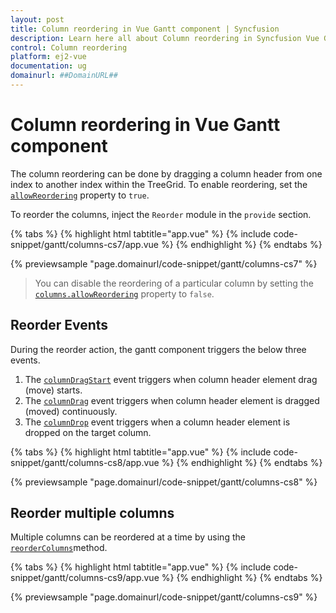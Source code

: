 ```yaml
---
layout: post
title: Column reordering in Vue Gantt component | Syncfusion
description: Learn here all about Column reordering in Syncfusion Vue Gantt component of Syncfusion Essential JS 2 and more.
control: Column reordering 
platform: ej2-vue
documentation: ug
domainurl: ##DomainURL##
---
```


# Column reordering in Vue Gantt component

The column reordering can be done by dragging a column header from one index to another index within the TreeGrid. To enable reordering, set the [`allowReordering`](https://ej2.syncfusion.com/vue/documentation/api/gantt/#allowreordering) property to `true`.

To reorder the columns, inject the `Reorder` module in the `provide` section.

{% tabs %}
{% highlight html tabtitle="app.vue" %}
{% include code-snippet/gantt/columns-cs7/app.vue %}
{% endhighlight %}
{% endtabs %}
        
{% previewsample "page.domainurl/code-snippet/gantt/columns-cs7" %}

> You can disable the reordering of a particular column by setting the [`columns.allowReordering`](https://ej2.syncfusion.com/vue/documentation/api/gantt/column/#allowreordering) property to `false`.

## Reorder Events

During the reorder action, the gantt component triggers the below three events.

1. The [`columnDragStart`](https://ej2.syncfusion.com/vue/documentation/api/gantt/#columndragstart) event triggers when column header element drag (move) starts.
2. The [`columnDrag`](https://ej2.syncfusion.com/vue/documentation/api/gantt/#columndrag) event triggers when column header element is dragged (moved) continuously.
3. The [`columnDrop`](https://ej2.syncfusion.com/vue/documentation/api/gantt/#columndrop) event triggers when a column header element is dropped on the target column.

{% tabs %}
{% highlight html tabtitle="app.vue" %}
{% include code-snippet/gantt/columns-cs8/app.vue %}
{% endhighlight %}
{% endtabs %}
        
{% previewsample "page.domainurl/code-snippet/gantt/columns-cs8" %}

## Reorder multiple columns

Multiple columns can be reordered at a time by using the [`reorderColumns`](https://ej2.syncfusion.com/vue/documentation/api/gantt/#reordercolumns)method.

{% tabs %}
{% highlight html tabtitle="app.vue" %}
{% include code-snippet/gantt/columns-cs9/app.vue %}
{% endhighlight %}
{% endtabs %}
        
{% previewsample "page.domainurl/code-snippet/gantt/columns-cs9" %}